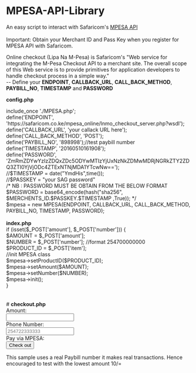 # MPESA-API-Library
An easy script to interact with Safaricom's <a href="http://www.safaricom.co.ke/personal/m-pesa/do-more-with-m-pesa/m-pesa-api">MPESA API</a> </br>
</br> 
Important: Obtain your Merchant ID and Pass Key when you register for MPESA API with Safaricom.

Online checkout (Lipa Na M-Pesa) is Safaricom's "Web service for integrating the M-Pesa Checkout API to a merchant site. The overall scope of this Web service is to provide primitives for application developers to handle checkout process in a simple way."
</br>
 -- Define your <strong>ENDPOINT</strong>, <strong>CALLBACK_URL</strong>, <strong>CALL_BACK_METHOD</strong>, <strong>PAYBILL_NO</strong>, <strong>TIMESTAMP</strong> and <strong>PASSWORD</strong> 
 </br>

 
 
 <strong>config.php</strong></br>
 <?php</br>
include_once './MPESA.php';</br>
define('ENDPOINT', 'https://safaricom.co.ke/mpesa_online/lnmo_checkout_server.php?wsdl');</br>
define('CALLBACK_URL', 'your callack URL here');</br>
define('CALL_BACK_METHOD', 'POST');</br>
define('PAYBILL_NO', '898998');//test paybill number</br>
define('TIMESTAMP', '20160510161908');</br>
define('PASSWORD', 'ZmRmZDYwYzIzZDQxZDc5ODYwMTIzYjUxNzNkZDMwMDRjNGRkZTY2ZDQ3ZTI0YjVjODc4ZTExNTNjMDA1YTcwNw=='); </br>
//$TIMESTAMP = date("YmdHis",time());</br>
//$PASSKEY = "your SAG password"</br>
/* NB : PASSWORD MUST BE OBTAIN FROM THE BELOW FORMAT</br>
  $PASSWORD = base64_encode(hash("sha256", $MERCHENTS_ID.$PASSKEY.$TIMESTAMP ,True)); */</br>

$mpesa = new MPESA(ENDPOINT, CALLBACK_URL, CALL_BACK_METHOD, PAYBILL_NO, TIMESTAMP, PASSWORD);</br>
</br>

<strong>index.php</strong>
</br>
if (isset($_POST['amount'], $_POST['number'])) {</br>
        $AMOUNT = $_POST['amount'];</br>
        $NUMBER = $_POST['number']; //format 254700000000</br>
        $PRODUCT_ID = $_POST['item'];</br>
        //init MPESA class</br>
        $mpesa->setProductID($PRODUCT_ID);</br>
        $mpesa->setAmount($AMOUNT);</br>
        $mpesa->setNumber($NUMBER); </br>
        $mpesa->init();</br>
    }</br>
    </br>
    
    
</br>
#

<strong>checkout.php</strong>


        <form method="post" action="checkout.json">
            Amount:<br>
            <input type="text" name="amount">
            <br>
            Phone Number:<br>
            <input type="text" name="number" placeholder="254722333333">
            <br>
            Pay via MPESA:<br>
            <button type="submit" name="checkout" >Check out</button>
        </form>

        <p>This sample uses a real Paybill number it makes real transactions. Hence encouraged to test with the lowest amount 10/=</p>


 
 

